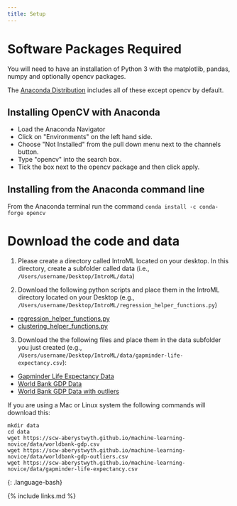```yaml
---
title: Setup
---
```

# Software Packages Required

You will need to have an installation of Python 3 with the matplotlib, pandas, numpy and optionally opencv packages. 

The [Anaconda Distribution](https://www.anaconda.com/products/individual#Downloads) includes all of these except opencv by default.

## Installing OpenCV with Anaconda

* Load the Anaconda Navigator
* Click on "Environments" on the left hand side.
* Choose "Not Installed" from the pull down menu next to the channels button.
* Type "opencv" into the search box.
* Tick the box next to the opencv package and then click apply. 

## Installing from the Anaconda command line

From the Anaconda terminal run the command `conda install -c conda-forge opencv`

# Download the code and data

1. Please create a directory called IntroML located on your desktop. In this directory, create a subfolder called data (i.e., `/Users/username/Desktop/IntroML/data`)

2. Download the following python scripts and place them in the IntroML directory located on your Desktop (e.g., `/Users/username/Desktop/IntroML/regression_helper_functions.py`)
* [regression_helper_functions.py](code/regression_helper_functions.py)
* [clustering_helper_functions.py](code/clustering_helper_functions.py)


3. Download the the following files and place them in the data subfolder you just created (e.g., `/Users/username/Desktop/IntroML/data/gapminder-life-expectancy.csv`):

* [Gapminder Life Expectancy Data](data/gapminder-life-expectancy.csv)
* [World Bank GDP Data](data/worldbank-gdp.csv)
* [World Bank GDP Data with outliers](data/worldbank-gdp-outliers.csv)

If you are using a Mac or Linux system the following commands will download this:

~~~
mkdir data
cd data
wget https://scw-aberystwyth.github.io/machine-learning-novice/data/worldbank-gdp.csv
wget https://scw-aberystwyth.github.io/machine-learning-novice/data/worldbank-gdp-outliers.csv
wget https://scw-aberystwyth.github.io/machine-learning-novice/data/gapminder-life-expectancy.csv
~~~
{: .language-bash}

{% include links.md %}
